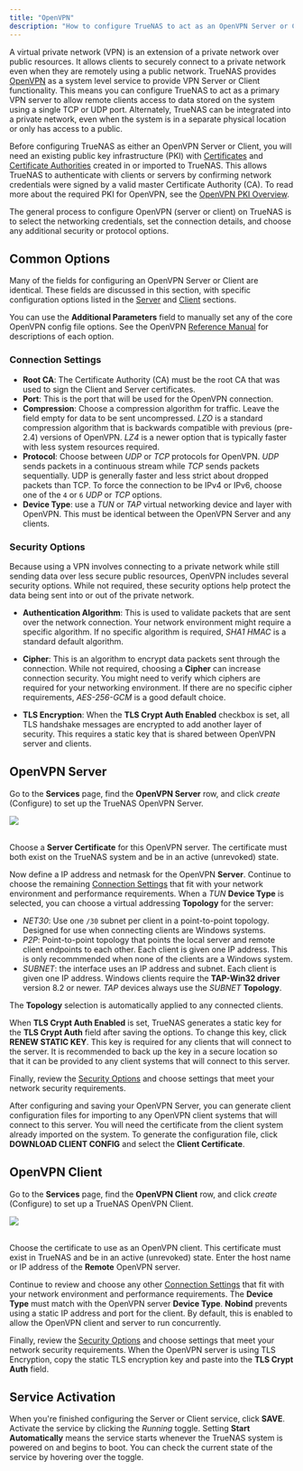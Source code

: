 ```yaml
---
title: "OpenVPN"
description: "How to configure TrueNAS to act as an OpenVPN Server or Client."
---
```


A virtual private network (VPN) is an extension of a private network over public resources.
It allows clients to securely connect to a private network even when they are remotely using a public network.
TrueNAS provides [OpenVPN](https://openvpn.net/) as a system level service to provide VPN Server or Client functionality.
This means you can configure TrueNAS to act as a primary VPN server to allow remote clients access to data stored on the system using a single TCP or UDP port.
Alternately, TrueNAS can be integrated into a private network, even when the system is in a separate physical location or only has access to a public.

Before configuring TrueNAS as either an OpenVPN Server or Client, you will need an existing public key infrastructure (PKI) with [Certificates](/hub/initial-setup/security/certificates/) and [Certificate Authorities](/hub/initial-setup/security/certificate-authorities/) created in or imported to TrueNAS.
This allows TrueNAS to authenticate with clients or servers by confirming network credentials were signed by a valid master Certificate Authority (CA).
To read more about the required PKI for OpenVPN, see the [OpenVPN PKI Overview](https://community.openvpn.net/openvpn/wiki/HOWTO?__cf_chl_jschl_tk__=92022277e38bff707b1684f49a2af61f5eb4c632-1605712222-0-AQxKxUAlHKMcfHHNdSMOLL25Lr3e8icKHu3CgjMFRe6GXS1Z72EgXMieNrGaBdWa0m3R5CEZcxwGdwhgaRO392FTivdOQis5Pa2Bm-4jEzydUBTqhx_F4XWN7ujVee5CUxG6AoyOet91SaWM-siqV0_d0ppGnSsfwX9HFOmKuAnJexAjqpofUlP6xjru4Qujw72uR-yUT3fuFDMyukAAtEAP_zPXtewdS_kcSC5eSdf-RC6V8T_QZ2UT6GfqxxSr5shwe0rFkNinTCOKLk_67UIU2zEkpuiQ8C7p3ysh1DS_ONAzR2pfwdgetKm3HiBJ38C86956W6D8-mpOulfP26E#Overview).

The general process to configure OpenVPN (server or client) on TrueNAS is to select the networking credentials, set the connection details, and choose any additional security or protocol options.

## Common Options

Many of the fields for configuring an OpenVPN Server or Client are identical.
These fields are discussed in this section, with specific configuration options listed in the [Server](#openvpn-server) and [Client](#openvpn-client) sections.

You can use the **Additional Parameters** field to manually set any of the core OpenVPN config file options.
See the OpenVPN [Reference Manual](https://openvpn.net/community-resources/reference-manual-for-openvpn-2-4/) for descriptions of each option.

### Connection Settings

* **Root CA**: The Certificate Authority (CA) must be the root CA that was used to sign the Client and Server certificates.
* **Port**: This is the port that will be used for the OpenVPN connection.
* **Compression**: Choose a compression algorithm for traffic. Leave the field empty for data to be sent uncompressed. *LZO* is a standard compression algorithm that is backwards compatible with previous (pre-2.4) versions of OpenVPN. *LZ4* is a newer option that is typically faster with less system resources required.
* **Protocol**: Choose between *UDP* or *TCP* protocols for OpenVPN. *UDP* sends packets in a continuous stream while *TCP* sends packets sequentially. UDP is generally faster and less strict about dropped packets than TCP. To force the connection to be IPv4 or IPv6, choose one of the `4` or `6` *UDP* or *TCP* options.
* **Device Type**: use a *TUN* or *TAP* virtual networking device and layer with OpenVPN. This must be identical between the OpenVPN Server and any clients.

### Security Options

Because using a VPN involves connecting to a private network while still sending data over less secure public resources, OpenVPN includes several security options.
While not required, these security options help protect the data being sent into or out of the private network.

* **Authentication Algorithm**: This is used to validate packets that are sent over the network connection. Your network environment might require a specific algorithm. If no specific algorithm is required, *SHA1 HMAC* is a standard default algorithm.

* **Cipher**: This is an algorithm to encrypt data packets sent through the connection. While not required, choosing a **Cipher** can increase connection security. You might need to verify which ciphers are required for your networking environment. If there are no specific cipher requirements, *AES-256-GCM* is a good default choice.

* **TLS Encryption**: When the **TLS Crypt Auth Enabled** checkbox is set, all TLS handshake messages are encrypted to add another layer of security. This requires a static key that is shared between OpenVPN server and clients.

## OpenVPN Server

Go to the **Services** page, find the **OpenVPN Server** row, and click <i class="material-icons" aria-hidden="true" title="Configure">create</i> (Configure) to set up the TrueNAS OpenVPN Server.

<img src="/images/OpenVPNServerServiceConfig.png">
<br><br>

Choose a **Server Certificate** for this OpenVPN server.
The certificate must both exist on the TrueNAS system and be in an active (unrevoked) state.

Now define a IP address and netmask for the OpenVPN **Server**.
Continue to choose the remaining [Connection Settings](#connection-settings) that fit with your network environment and performance requirements.
When a *TUN* **Device Type** is selected, you can choose a virtual addressing **Topology** for the server:

* *NET30*: Use one `/30` subnet per client in a point-to-point topology. Designed for use when connecting clients are Windows systems.
* *P2P*: Point-to-point topology that points the local server and remote client endpoints to each other. Each client is given one IP address. This is only recommmended when none of the clients are a Windows system.
* *SUBNET*: the interface uses an IP address and subnet. Each client is given one IP address. Windows clients require the **TAP-Win32 driver** version 8.2 or newer. *TAP* devices always use the *SUBNET* **Topology**.

The **Topology** selection is automatically applied to any connected clients.

When **TLS Crypt Auth Enabled** is set, TrueNAS generates a static key for the **TLS Crypt Auth** field after saving the options.
To change this key, click **RENEW STATIC KEY**.
This key is required for any clients that will connect to the server.
It is recommended to back up the key in a secure location so that it can be provided to any client systems that will connect to this server.

Finally, review the [Security Options](#security-options) and choose settings that meet your network security requirements.

After configuring and saving your OpenVPN Server, you can generate client configuration files for importing to any OpenVPN client systems that will connect to this server.
You will need the certificate from the client system already imported on the system.
To generate the configuration file, click **DOWNLOAD CLIENT CONFIG** and select the **Client Certificate**.

## OpenVPN Client

Go to the **Services** page, find the **OpenVPN Client** row, and click <i class="material-icons" aria-hidden="true" title="Configure">create</i> (Configure) to set up a TrueNAS OpenVPN Client.

<img src="/images/OpenVPNClientServiceConfig.png">
<br><br>

Choose the certificate to use as an OpenVPN client.
This certificate must exist in TrueNAS and be in an active (unrevoked) state.
Enter the host name or IP address of the **Remote** OpenVPN server.

Continue to review and choose any other [Connection Settings](#connection-settings) that fit with your network environment and performance requirements.
The **Device Type** must match with the OpenVPN server **Device Type**.
**Nobind** prevents using a static IP address and port for the client. By default, this is enabled to allow the OpenVPN client and server to run concurrently.

Finally, review the [Security Options](#security-options) and choose settings that meet your network security requirements.
When the OpenVPN server is using TLS Encryption, copy the static TLS encryption key and paste into the **TLS Crypt Auth** field.

## Service Activation

When you're finished configuring the Server or Client service, click **SAVE**.
Activate the service by clicking the *Running* toggle.
Setting **Start Automatically** means the service starts whenever the TrueNAS system is powered on and begins to boot.
You can check the current state of the service by hovering over the toggle.